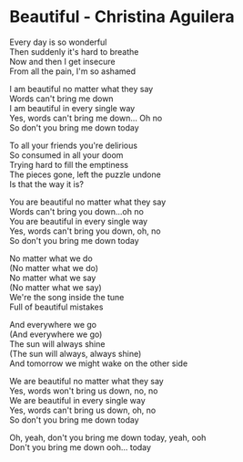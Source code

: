 # Beautiful - Christina Aguilera

Every day is so wonderful\
Then suddenly it's hard to breathe\
Now and then I get insecure\
From all the pain, I'm so ashamed

I am beautiful no matter what they say\
Words can't bring me down\
I am beautiful in every single way\
Yes, words can't bring me down... Oh no\
So don't you bring me down today

To all your friends you're delirious\
So consumed in all your doom\
Trying hard to fill the emptiness\
The pieces gone, left the puzzle undone\
Is that the way it is?

You are beautiful no matter what they say\
Words can't bring you down...oh no\
You are beautiful in every single way\
Yes, words can't bring you down, oh, no\
So don't you bring me down today

No matter what we do\
(No matter what we do)\
No matter what we say\
(No matter what we say)\
We're the song inside the tune\
Full of beautiful mistakes

And everywhere we go\
(And everywhere we go)\
The sun will always shine\
(The sun will always, always shine)\
And tomorrow we might wake on the other side

We are beautiful no matter what they say\
Yes, words won't bring us down, no, no\
We are beautiful in every single way\
Yes, words can't bring us down, oh, no\
So don't you bring me down today

Oh, yeah, don't you bring me down today, yeah, ooh\
Don't you bring me down ooh... today
